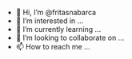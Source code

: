 - 👋 Hi, I’m @fritasnabarca
- 👀 I’m interested in ...
- 🌱 I’m currently learning ...
- 💞️ I’m looking to collaborate on ...
- 📫 How to reach me ...

<!---
fritasnabarca/fritasnabarca is a ✨ special ✨ repository because its `README.md` (this file) appears on your GitHub profile.
You can click the Preview link to take a look at your changes.
--->
